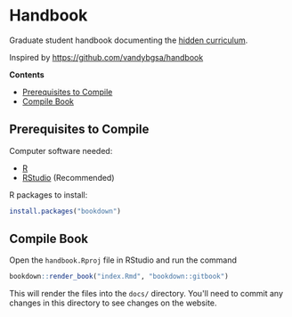 # Handbook

Graduate student handbook documenting the [hidden curriculum][hidden].

Inspired by https://github.com/vandybgsa/handbook

[hidden]: https://en.wikipedia.org/wiki/Hidden_curriculum

**Contents**

- [Prerequisites to Compile](#prerequisites-to-compile)
- [Compile Book](#compile-book)

## Prerequisites to Compile

Computer software needed:

- [R](https://www.r-project.org/)
- [RStudio](https://www.rstudio.com/products/rstudio/) (Recommended)

R packages to install:

```R
install.packages("bookdown")
```

## Compile Book

Open the `handbook.Rproj` file in RStudio and run the command

```R
bookdown::render_book("index.Rmd", "bookdown::gitbook")
```

This will render the files into the `docs/` directory. You'll need to commit
any changes in this directory to see changes on the website.
